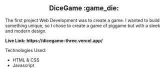 <h2 align="center">DiceGame :game_die:</h2>

<p>The first project Web Development was to create a game. I wanted to build something unique, so I chose to create a game of piggame but with a sleek and modern design.</p>

<p><b>Live Link: https://dicegame-three.vercel.app/</b></p>

Technologies Used:

- HTML & CSS
- Javascript

